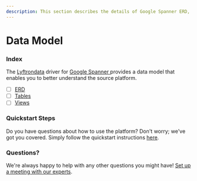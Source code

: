 ```yaml
---
description: This section describes the details of Google Spanner ERD, Tables, and Views.
---
```


# Data Model

### Index

The  [Lyftrondata](https://www.lyftrondata.com/) driver for [Google Spanner](https://www.lyftrondata.com/integration/google-spanner/)[ ](https://www.lyftrondata.com/integration/google-spanner/)provides a data model that enables you to better understand the source platform.

* [ ] [ERD](../../../technology-analytics/google-spanner/data-model/erd.md)
* [ ] [Tables](../../../technology-analytics/google-spanner/data-model/tables.md)
* [ ] [Views](../../../technology-analytics/google-spanner/data-model/views.md)

### Quickstart Steps

Do you have questions about how to use the platform? Don't worry; we've got you covered. Simply follow the quickstart instructions [here](../../../../quickstart-steps.md).

### Questions? <a href="#questions" id="questions"></a>

We're always happy to help with any other questions you might have! [Set up a meeting with our experts](https://www.lyftrondata.com/book-a-meeting/).

